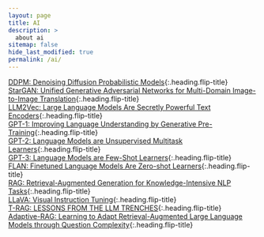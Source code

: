 ```yaml
---
layout: page
title: AI
description: >
  about ai
sitemap: false
hide_last_modified: true
permalink: /ai/
---
```


[DDPM: Denoising Diffusion Probabilistic Models]{:.heading.flip-title} \
[StarGAN: Unified Generative Adversarial Networks for Multi-Domain Image-to-Image Translation]{:.heading.flip-title} \
[LLM2Vec: Large Language Models Are Secretly Powerful Text Encoders]{:.heading.flip-title} \
[GPT-1: Improving Language Understanding by Generative Pre-Training]{:.heading.flip-title} \
[GPT-2: Language Models are Unsupervised Multitask Learners]{:.heading.flip-title} \
[GPT-3: Language Models are Few-Shot Learners]{:.heading.flip-title} \
[FLAN: Finetuned Language Models Are Zero-shot Learners]{:.heading.flip-title} \
[RAG: Retrieval-Augmented Generation for Knowledge-Intensive NLP Tasks]{:.heading.flip-title} \
[LLaVA: Visual Instruction Tuning]{:.heading.flip-title} \
[T-RAG: LESSONS FROM THE LLM TRENCHES]{:.heading.flip-title} \
[Adaptive-RAG: Learning to Adapt Retrieval-Augmented Large Language Models through Question Complexity]{:.heading.flip-title}

[DDPM: Denoising Diffusion Probabilistic Models]: /ai/2024-02-23-gm1
[StarGAN: Unified Generative Adversarial Networks for Multi-Domain Image-to-Image Translation]: /ai/2024-05-07-gm2
[LLM2Vec: Large Language Models Are Secretly Powerful Text Encoders]: /ai/2024-05-16-llm1
[GPT-1: Improving Language Understanding by Generative Pre-Training]: /ai/2024-05-16-llm2
[GPT-2: Language Models are Unsupervised Multitask Learners]: /ai/2025-12-24-llm3
[GPT-3: Language Models are Few-Shot Learners]: /ai/2025-12-27-llm4
[FLAN: Finetuned Language Models Are Zero-shot Learners]: /ai/2025-12-27-llm5
[RAG: Retrieval-Augmented Generation for Knowledge-Intensive NLP Tasks]: /ai/2025-01-05-llm6
[LLaVA: Visual Instruction Tuning]: /ai/2025-01-17-llm7
[T-RAG: LESSONS FROM THE LLM TRENCHES]: /ai/2025-01-24-llm8
[Adaptive-RAG: Learning to Adapt Retrieval-Augmented Large Language Models through Question Complexity]: /ai/2025-01-30-llm9